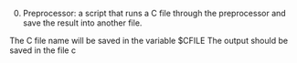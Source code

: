 0. Preprocessor: a script that runs a C file through the preprocessor and save the result into another file.

The C file name will be saved in the variable $CFILE
The output should be saved in the file c

